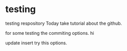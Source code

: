 # testing
testing respository
Today take tutorial about the github.

for some testing the commiting options.
hi

update
insert 
try this options.
